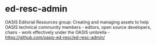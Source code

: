 # ed-resc-admin
OASIS Editorial Resources group: Creating and managing assets to help OASIS technical community members - editors, open source developers, chairs - work effectively under the OASIS umbrella - https://github.com/oasis-ed-resc/ed-resc-admin/
